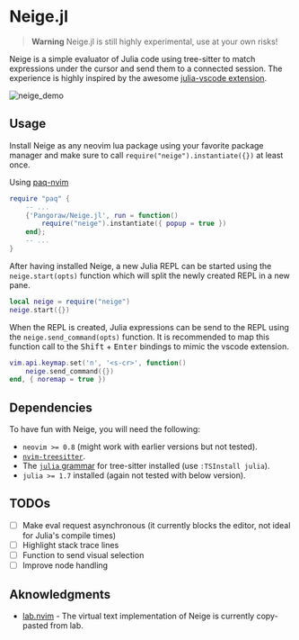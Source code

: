 # Neige.jl

> **Warning**
> Neige.jl is still highly experimental, use at your own risks!

Neige is a simple evaluator of Julia code using tree-sitter to match expressions under the cursor and send them to a connected session. The experience is highly inspired by the awesome [julia-vscode extension](https://www.julia-vscode.org/).

![neige_demo](https://user-images.githubusercontent.com/9824244/181382882-a00b45a0-0814-496b-a5ef-2b877427fb8a.gif)


## Usage

Install Neige as any neovim lua package using your favorite package manager and make sure to call `require("neige").instantiate({})` at least once.

Using [paq-nvim](https://github.com/savq/paq-nvim)

```lua
require "paq" {
    -- ...
    {'Pangoraw/Neige.jl', run = function()
        require("neige").instantiate({ popup = true })
    end};
    -- ...
}
```

After having installed Neige, a new Julia REPL can be started using the `neige.start(opts)` function which will split the newly created REPL in a new pane.

```lua
local neige = require("neige")
neige.start({})
```

When the REPL is created, Julia expressions can be send to the REPL using the `neige.send_command(opts)` function. It is recommended to map this function call to the <kbd>Shift</kbd> + <kbd>Enter</kbd> bindings to mimic the vscode extension.

```lua
vim.api.keymap.set('n', '<s-cr>', function()
    neige.send_command({})
end, { noremap = true })
```

## Dependencies

To have fun with Neige, you will need the following:
 - `neovim >= 0.8` (might work with earlier versions but not tested).
 - [`nvim-treesitter`](https://github.com/nvim-treesitter/nvim-treesitter/).
 - The [`julia` grammar](github.com/tree-sitter/tree-sitter-julia) for tree-sitter installed (use `:TSInstall julia`).
 - `julia >= 1.7` installed (again not tested with below version).

## TODOs

 - [ ] Make eval request asynchronous (it currently blocks the editor, not ideal for Julia's compile times)
 - [ ] Highlight stack trace lines
 - [ ] Function to send visual selection
 - [ ] Improve node handling

## Aknowledgments

 - [lab.nvim](https://github.com/0x100101/lab.nvim/) - The virtual text implementation of Neige is currently copy-pasted from lab.
